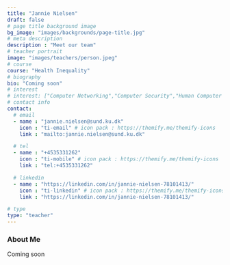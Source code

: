 ```yaml
---
title: "Jannie Nielsen"
draft: false
# page title background image
bg_image: "images/backgrounds/page-title.jpg"
# meta description
description : "Meet our team"
# teacher portrait
image: "images/teachers/person.jpeg"
# course
course: "Health Inequality"
# biography
bio: "Coming soon"
# interest
# interest: ["Computer Networking","Computer Security","Human Computer Interfacing"]
# contact info
contact:
  # email
  - name : "jannie.nielsen@sund.ku.dk"
    icon : "ti-email" # icon pack : https://themify.me/themify-icons
    link : "mailto:jannie.nielsen@sund.ku.dk"

  # tel
  - name : "+4535331262"
    icon : "ti-mobile" # icon pack : https://themify.me/themify-icons
    link : "tel:+4535331262"

  # linkedin
  - name : "https://linkedin.com/in/jannie-nielsen-78101413/"
    icon : "ti-linkedin" # icon pack : https://themify.me/themify-icons
    link : "https://linkedin.com/in/jannie-nielsen-78101413/"

# type
type: "teacher"
---
```


### About Me

Coming soon